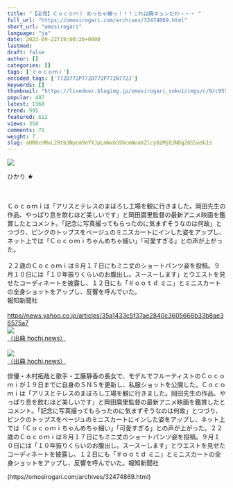 ```yaml
---
title: "【必見】Ｃｏｃｏｍｉ めっちゃ細っ！！！これは胸キュンだわ・・・ "
full_url: "https://omosirogari.com/archives/32474869.html"
short_url: "omosirogari"
language: "ja"
date: 2023-09-22T19:00:26+0900
lastmod: 
draft: false
author: []
categories: []
tags: ['ｃｏｃｏｍｉ']
encoded_tags: ['772D772P772D772P772N772J']
keywords: []
thumbnail: "https://livedoor.blogimg.jp/omosirogari_soku1/imgs/c/9/c955a90a.jpg"
popular: 487
latest: 1368
trend: 995
featured: 612
views: 358
comments: 71
weight: 7
slug: aHR0cHMvL29tb3Npcm9nYXJpLmNvbS9hcmNoaXZlcy8zMjQ3NDg2OS5odG1s
---
```


![](https://livedoor.blogimg.jp/omosirogari_soku1/imgs/c/9/c955a90a.jpg)

<div><p>ひかり ★ </p><br> <br> Ｃｏｃｏｍｉは「アリスとテレスのまぼろし工場を観に行きました。岡田先生の作品、やっぱり息を飲むほど美しいです」と岡田麿里監督の最新アニメ映画を鑑賞したとコメント。「記念に写真撮ってもらったのに気まずそうなのは何故」とつづり、ピンクのトップスをベージュのミニスカートにインした姿をアップし、ネット上では「Ｃｏｃｏｍｉちゃんめちゃ細い」「可愛すぎる」との声が上がった。 <br> <br> ２２歳のＣｏｃｏｍｉは８月１７日にもミニ丈のショートパンツ姿を投稿。９月１０日には「１０年振りくらいのお腹出し。スースーします」とウエストを見せたコーディネートを披露し、１２日にも「＃ｏｏｔｄ ミニ」とミニスカートの全身ショットをアップし、反響を呼んでいた。 <br> 報知新聞社 <br> <br> <a target='_blank' href='https//news.yahoo.co.jp/articles/35a1433c5f37ae2840c3605666b33b8ae36575a7'>https//news.yahoo.co.jp/articles/35a1433c5f37ae2840c3605666b33b8ae36575a7</a> <br> <a href='https//hochi.news/images/2023/09/19/20230919-OHT1I51050-L.jpg' target='_blank' class='' id='img_1_1'><img src='https//livedoor.blogimg.jp/omosirogari_soku1/imgs/c/9/c955a90a.jpg'><br>（出典 hochi.news）<br></a> <br> <a href='https//hochi.news/images/2023/09/19/20230919-OHT1I51051-L.jpg' target='_blank' class='' id='img_1_2'><img src='https//livedoor.blogimg.jp/omosirogari_soku1/imgs/0/6/06550642.jpg'><br>（出典 hochi.news）<br></a> <p>俳優・木村拓哉と歌手・工藤静香の長女で、モデルでフルーティストのＣｏｃｏｍｉが１９日までに自身のＳＮＳを更新し、私服ショットを公開した。Ｃｏｃｏｍｉは「アリスとテレスのまぼろし工場を観に行きました。岡田先生の作品、やっぱり息を飲むほど美しいです」と岡田麿里監督の最新アニメ映画を鑑賞したとコメント。「記念に写真撮ってもらったのに気まずそうなのは何故」とつづり、ピンクのトップスをベージュのミニスカートにインした姿をアップし、ネット上では「Ｃｏｃｏｍｉちゃんめちゃ細い」「可愛すぎる」との声が上がった。２２歳のＣｏｃｏｍｉは８月１７日にもミニ丈のショートパンツ姿を投稿。９月１０日には「１０年振りくらいのお腹出し。スースーします」とウエストを見せたコーディネートを披露し、１２日にも「＃ｏｏｔｄ ミニ」とミニスカートの全身ショットをアップし、反響を呼んでいた。報知新聞社</p></div>

(https//omosirogari.com/archives/32474869.html)

